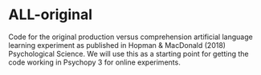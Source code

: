 # ALL-original
Code for the original production versus comprehension artificial language learning experiment as published in Hopman &amp; MacDonald (2018) Psychological Science.
We will use this as a starting point for getting the code working in Psychopy 3 for online experiments. 
